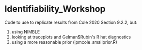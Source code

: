 # Identifiability_Workshop
Code to use to replicate results from Cole 2020 Section 9.2.2, but:
1) using NIMBLE
2) looking at traceplots and Gelman$Rubin's R hat diagnostics
3) using a more reasonable prior (ipmcole_smallprior.R)
